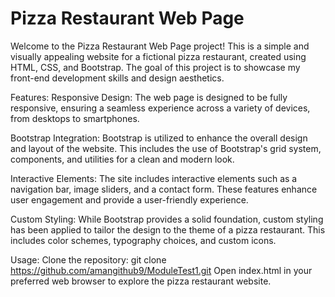 
<h1>Pizza Restaurant Web Page</h1>

Welcome to the Pizza Restaurant Web Page project! 
This is a simple and visually appealing website for a fictional pizza restaurant, created using HTML, CSS, and Bootstrap.
The goal of this project is to showcase my front-end development skills and design aesthetics.

Features:
Responsive Design:
The web page is designed to be fully responsive, ensuring a seamless experience across a variety of devices, from desktops to smartphones.

Bootstrap Integration:
Bootstrap is utilized to enhance the overall design and layout of the website. This includes the use of Bootstrap's grid system, components, and utilities for a clean and modern look.

Interactive Elements:
The site includes interactive elements such as a navigation bar, image sliders, and a contact form. These features enhance user engagement and provide a user-friendly experience.

Custom Styling:
While Bootstrap provides a solid foundation, custom styling has been applied to tailor the design to the theme of a pizza restaurant. This includes color schemes, typography choices, and custom icons.

Usage:
Clone the repository: git clone https://github.com/amangithub9/ModuleTest1.git
Open index.html in your preferred web browser to explore the pizza restaurant website.
